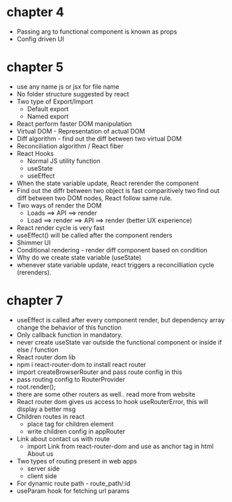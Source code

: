 # chapter 4
- Passing arg to functional component is known as props
- Config driven UI

# chapter 5
- use any name js or jsx for file name
- No folder structure suggested by react
- Two type of Export/Import
    - Default export
    - Named export
- React perform faster DOM manipulation
- Virtual DOM - Representation of actual DOM
- Diff algorithm - find out the diff between two virtual DOM
- Reconciliation algorithm / React fiber
- React Hooks 
    - Normal JS utility function
    - useState
    - useEffect
- When the state variable update, React rerender the component
- Find out the diffr between two object is fast comparitively two find out diff between two DOM nodes, React follow same rule.
- Two ways of render the DOM 
    - Loads ==> API ==> render
    - Load ==> render ==> API ==> render (better UX experience)
- React render cycle is very fast
- useEffect() will be called after the component renders
- Shimmer UI
- Conditional rendering - render diff component based on condition <Shimmer>
- Why do we create state variable (useState) 
- whenever state variable update, react triggers a reconcilliation cycle (rerenders).

# chapter 7
- useEffect is called after every component render, but dependency array change the behavior of this function
- Only callback function in mandatory.
- never create useState var outside the functional component or inside if else / function
- React router dom lib
- npm i react-router-dom to install react router
- import createBrowserRouter and pass route config in this
- pass routing config to RouterProvider
- root.render(<RouterProvider router={appRouter} />);
- there are some other routers as well.. read more from website
- React router dom gives us access to hook useRouterError, this will display a better msg
- Children routes in react
    - place <Outlet /> tag for children element
    - write children config in appRouter
- Link about contact us with route 
    - import Link from react-router-dom and use as anchor tag in html <Link to="/about">About us</Link>
- Two types of routing present in web apps
    - server side
    - client side
- For dynamic route path - route_path/:id
- useParam hook for fetching url params